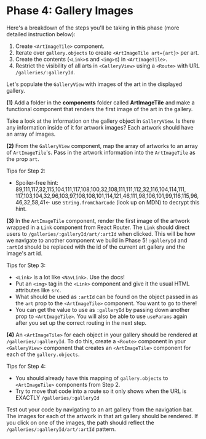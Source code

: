 # Phase 4: Gallery Images

Here's a breakdown of the steps you'll be taking in this phase (more detailed
instruction below):

1. Create `<ArtImageTile>` component.
2. Iterate over `gallery.objects` to create `<ArtImageTile art={art}>` per art.
3. Create the contents (`<Link>`s and `<img>`s) in `<ArtImageTile>`.
4. Restrict the visibility of all arts in `<GalleryView>` using a `<Route>` with
   URL `/galleries/:galleryId`.

Let's populate the `GalleryView` with images of the art in the displayed
gallery.

**(1)** Add a folder in the __components__ folder called __ArtImageTile__ and
make a functional component that renders the first image of the art in the
gallery.

Take a look at the information on the gallery object in `GalleryView`. Is there
any information inside of it for artwork images? Each artwork should have an
array of images.

**(2)** From the `GalleryView` component, map the array of artworks to an array
of `ArtImageTile`'s. Pass in the artwork information into the `ArtImageTile` as
the prop `art`.

Tips for Step 2:

- Spoiler-free hint:
  89,111,117,32,115,104,111,117,108,100,32,108,111,111,112,32,116,104,114,111,
  117,103,104,32,96,103,97,108,108,101,114,121,46,111,98,106,101,99,116,115,96,
  46,32,58,41<- use `String.fromCharCode` (look up on MDN) to decrypt this hint.

**(3)** In the `ArtImageTile` component, render the first image of the artwork
wrapped in a `Link` component from React Router. The `Link` should direct users
to `/galleries/:galleryId/art/:artId` when clicked. This will be how we navigate
to another component we build in Phase 5! `:galleryId` and `:artId` should be
replaced with the id of the current art gallery and the image's art id.

Tips for Step 3:

- `<Link>` is a lot like `<NavLink>`. Use the docs!
- Put an `<img>` tag in the `<Link>` component and give it the usual HTML
  attributes like `src`.
- What should be used as `:artId` can be found on the object passed in as the
  `art` prop to the `<ArtImageTile>` component. You want to go to there!
- You can get the value to use as `:galleryId` by passing down another prop to
  `<ArtImageTile>`. You will also be able to use `useParams` again after you set
  up the correct routing in the next step.

**(4)** An `<ArtImageTile>` for each object in your gallery should be rendered
at `/galleries/:galleryId`. To do this, create a `<Route>` component in your
`<GalleryView>` component that creates an `<ArtImageTile>` component for each of
the `gallery.objects`.

Tips for Step 4:

- You should already have this mapping of `gallery.objects` to `<ArtImageTile>`
  components from Step 2.
- Try to move that code into a route so it only shows when the URL is EXACTLY
  `/galleries/:galleryId`

Test out your code by navigating to an art gallery from the navigation bar.
The images for each of the artwork in that art gallery should be rendered. If
you click on one of the images, the path should reflect the
`/galleries/:galleryId/art/:artId` pattern.

[http://localhost:3000]: http://localhost:3000
[Harvard Art Museum API]: https://www.harvardartmuseums.org/collections/api
[Harvard Art Museum seed file]: https://appacademy-open-assets.s3-us-west-1.amazonaws.com/Modular-Curriculum/content/react-redux/topics/intro-to-react/projects/art-museum/harvardArt.js
[navlink]: https://reactrouter.com/web/api/NavLink
[key]: https://reactjs.org/docs/lists-and-keys.html
[route]: https://reactrouter.com/web/api/Route
[use-params]: https://reactrouter.com/web/api/Hooks/useparams
[switch]: https://reactrouter.com/web/api/Switch